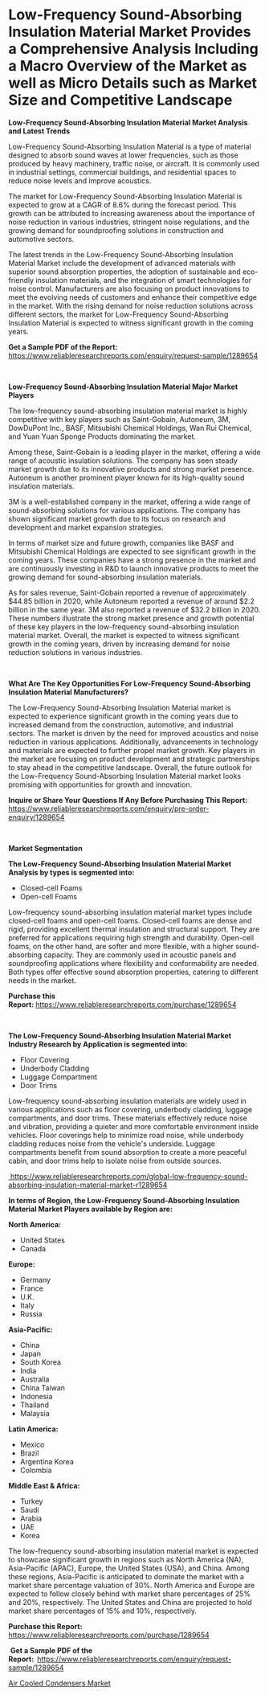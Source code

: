 <p><h1>Low-Frequency Sound-Absorbing Insulation Material Market Provides a Comprehensive Analysis Including a Macro Overview of the Market as well as Micro Details such as Market Size and Competitive Landscape</h1></p><p><strong>Low-Frequency Sound-Absorbing Insulation Material Market Analysis and Latest Trends</strong></p>
<p><p>Low-Frequency Sound-Absorbing Insulation Material is a type of material designed to absorb sound waves at lower frequencies, such as those produced by heavy machinery, traffic noise, or aircraft. It is commonly used in industrial settings, commercial buildings, and residential spaces to reduce noise levels and improve acoustics.</p><p>The market for Low-Frequency Sound-Absorbing Insulation Material is expected to grow at a CAGR of 8.6% during the forecast period. This growth can be attributed to increasing awareness about the importance of noise reduction in various industries, stringent noise regulations, and the growing demand for soundproofing solutions in construction and automotive sectors.</p><p>The latest trends in the Low-Frequency Sound-Absorbing Insulation Material Market include the development of advanced materials with superior sound absorption properties, the adoption of sustainable and eco-friendly insulation materials, and the integration of smart technologies for noise control. Manufacturers are also focusing on product innovations to meet the evolving needs of customers and enhance their competitive edge in the market. With the rising demand for noise reduction solutions across different sectors, the market for Low-Frequency Sound-Absorbing Insulation Material is expected to witness significant growth in the coming years.</p></p>
<p><strong>Get a Sample PDF of the Report:&nbsp;</strong> <a href="https://www.reliableresearchreports.com/enquiry/request-sample/1289654">https://www.reliableresearchreports.com/enquiry/request-sample/1289654</a></p>
<p>&nbsp;</p>
<p><strong>Low-Frequency Sound-Absorbing Insulation Material Major Market Players</strong></p>
<p><p>The low-frequency sound-absorbing insulation material market is highly competitive with key players such as Saint-Gobain, Autoneum, 3M, DowDuPont Inc., BASF, Mitsubishi Chemical Holdings, Wan Rui Chemical, and Yuan Yuan Sponge Products dominating the market. </p><p>Among these, Saint-Gobain is a leading player in the market, offering a wide range of acoustic insulation solutions. The company has seen steady market growth due to its innovative products and strong market presence. Autoneum is another prominent player known for its high-quality sound insulation materials. </p><p>3M is a well-established company in the market, offering a wide range of sound-absorbing solutions for various applications. The company has shown significant market growth due to its focus on research and development and market expansion strategies. </p><p>In terms of market size and future growth, companies like BASF and Mitsubishi Chemical Holdings are expected to see significant growth in the coming years. These companies have a strong presence in the market and are continuously investing in R&D to launch innovative products to meet the growing demand for sound-absorbing insulation materials. </p><p>As for sales revenue, Saint-Gobain reported a revenue of approximately $44.85 billion in 2020, while Autoneum reported a revenue of around $2.2 billion in the same year. 3M also reported a revenue of $32.2 billion in 2020. These numbers illustrate the strong market presence and growth potential of these key players in the low-frequency sound-absorbing insulation material market. Overall, the market is expected to witness significant growth in the coming years, driven by increasing demand for noise reduction solutions in various industries.</p></p>
<p>&nbsp;</p>
<p><strong>What Are The Key Opportunities For Low-Frequency Sound-Absorbing Insulation Material Manufacturers?</strong></p>
<p><p>The Low-Frequency Sound-Absorbing Insulation Material market is expected to experience significant growth in the coming years due to increased demand from the construction, automotive, and industrial sectors. The market is driven by the need for improved acoustics and noise reduction in various applications. Additionally, advancements in technology and materials are expected to further propel market growth. Key players in the market are focusing on product development and strategic partnerships to stay ahead in the competitive landscape. Overall, the future outlook for the Low-Frequency Sound-Absorbing Insulation Material market looks promising with opportunities for growth and innovation.</p></p>
<p><strong>Inquire or Share Your Questions If Any Before Purchasing This Report:</strong> <a href="https://www.reliableresearchreports.com/enquiry/pre-order-enquiry/1289654">https://www.reliableresearchreports.com/enquiry/pre-order-enquiry/1289654</a></p>
<p>&nbsp;</p>
<p><strong>Market Segmentation</strong></p>
<p><strong>The Low-Frequency Sound-Absorbing Insulation Material Market Analysis by types is segmented into:</strong></p>
<p><ul><li>Closed-cell Foams</li><li>Open-cell Foams</li></ul></p>
<p><p>Low-frequency sound-absorbing insulation material market types include closed-cell foams and open-cell foams. Closed-cell foams are dense and rigid, providing excellent thermal insulation and structural support. They are preferred for applications requiring high strength and durability. Open-cell foams, on the other hand, are softer and more flexible, with a higher sound-absorbing capacity. They are commonly used in acoustic panels and soundproofing applications where flexibility and conformability are needed. Both types offer effective sound absorption properties, catering to different needs in the market.</p></p>
<p><strong>Purchase this Report:&nbsp;</strong><a href="https://www.reliableresearchreports.com/purchase/1289654">https://www.reliableresearchreports.com/purchase/1289654</a></p>
<p>&nbsp;</p>
<p><strong>The Low-Frequency Sound-Absorbing Insulation Material Market Industry Research by Application is segmented into:</strong></p>
<p><ul><li>Floor Covering</li><li>Underbody Cladding</li><li>Luggage Compartment</li><li>Door Trims</li></ul></p>
<p><p>Low-frequency sound-absorbing insulation materials are widely used in various applications such as floor covering, underbody cladding, luggage compartments, and door trims. These materials effectively reduce noise and vibration, providing a quieter and more comfortable environment inside vehicles. Floor coverings help to minimize road noise, while underbody cladding reduces noise from the vehicle's underside. Luggage compartments benefit from sound absorption to create a more peaceful cabin, and door trims help to isolate noise from outside sources.</p></p>
<p><a href="https://www.reliableresearchreports.com/global-low-frequency-sound-absorbing-insulation-material-market-r1289654">&nbsp;https://www.reliableresearchreports.com/global-low-frequency-sound-absorbing-insulation-material-market-r1289654</a></p>
<p><strong>In terms of Region, the Low-Frequency Sound-Absorbing Insulation Material Market Players available by Region are:</strong></p>
<p>
    <p> <strong> North America: </strong>
        <ul>
            <li>United States</li>
            <li>Canada</li>
        </ul>
        </p> 
    <p> <strong> Europe: </strong>
        <ul>
            <li>Germany</li>
            <li>France</li>
            <li>U.K.</li>
            <li>Italy</li>
            <li>Russia</li>
        </ul>
        </p> 
    <p> <strong> Asia-Pacific: </strong>
        <ul>
            <li>China</li>
            <li>Japan</li>
            <li>South Korea</li>
            <li>India</li>
            <li>Australia</li>
            <li>China Taiwan</li>
            <li>Indonesia</li>
            <li>Thailand</li>
            <li>Malaysia</li>
        </ul>
        </p> 
    <p> <strong> Latin America: </strong>
        <ul>
            <li>Mexico</li>
            <li>Brazil</li>
            <li>Argentina Korea</li>
            <li>Colombia</li>
        </ul>
        </p> 
    <p> <strong> Middle East & Africa: </strong>
        <ul>
            <li>Turkey</li>
            <li>Saudi</li>
            <li>Arabia</li>
            <li>UAE</li>
            <li>Korea</li>
        </ul>
    </p>
    </p>
<p><p>The low-frequency sound-absorbing insulation material market is expected to showcase significant growth in regions such as North America (NA), Asia-Pacific (APAC), Europe, the United States (USA), and China. Among these regions, Asia-Pacific is anticipated to dominate the market with a market share percentage valuation of 30%. North America and Europe are expected to follow closely behind with market share percentages of 25% and 20%, respectively. The United States and China are projected to hold market share percentages of 15% and 10%, respectively.</p></p>
<p><strong>Purchase this Report: </strong><a href="https://www.reliableresearchreports.com/purchase/1289654">https://www.reliableresearchreports.com/purchase/1289654</a></p>
<p>&nbsp;<strong>Get a Sample PDF of the Report:&nbsp;&nbsp;</strong><a href="https://www.reliableresearchreports.com/enquiry/request-sample/1289654">https://www.reliableresearchreports.com/enquiry/request-sample/1289654</a></p>
<p><strong></strong></p>
<p><p><a href="https://github.com/alexcrou8/Market-Research-Report-List-1/blob/main/air-cooled-condensers-market.md">Air Cooled Condensers Market</a></p></p>
